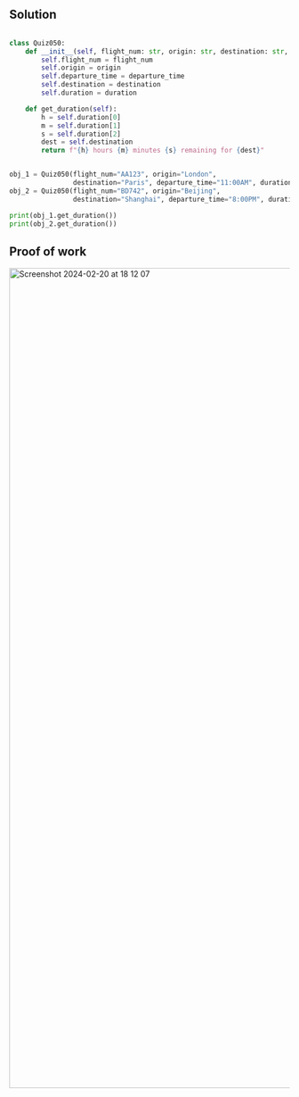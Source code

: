 ## Solution

```.py

class Quiz050:
    def __init__(self, flight_num: str, origin: str, destination: str, departure_time: str, duration: list):
        self.flight_num = flight_num
        self.origin = origin
        self.departure_time = departure_time
        self.destination = destination
        self.duration = duration

    def get_duration(self):
        h = self.duration[0]
        m = self.duration[1]
        s = self.duration[2]
        dest = self.destination
        return f"{h} hours {m} minutes {s} remaining for {dest}"


obj_1 = Quiz050(flight_num="AA123", origin="London",
                destination="Paris", departure_time="11:00AM", duration=[2, 40, 20])
obj_2 = Quiz050(flight_num="BD742", origin="Beijing",
                destination="Shanghai", departure_time="8:00PM", duration=[4, 10, 6])

print(obj_1.get_duration())
print(obj_2.get_duration())

```
## Proof of work

<img width="1470" alt="Screenshot 2024-02-20 at 18 12 07" src="https://github.com/yuxuantaoisak/unit_3/assets/144768397/ad0e50cb-c3a1-44c9-88ba-a6e317bb33e0">

